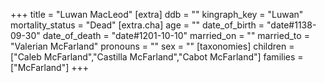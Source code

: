 +++
title = "Luwan MacLeod"
[extra]
ddb = ""
kingraph_key = "Luwan"
mortality_status = "Dead"
[extra.cha]
age = ""
date_of_birth = "date#1138-09-30"
date_of_death = "date#1201-10-10"
married_on = ""
married_to = "Valerian McFarland"
pronouns = ""
sex = ""
[taxonomies]
children = ["Caleb McFarland","Castilla McFarland","Cabot McFarland"]
families = ["McFarland"]
+++

